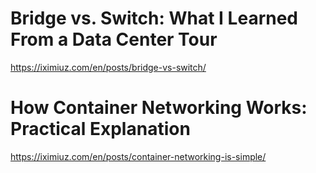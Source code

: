 # Bridge vs. Switch: What I Learned From a Data Center Tour
https://iximiuz.com/en/posts/bridge-vs-switch/ 
# How Container Networking Works: Practical Explanation
https://iximiuz.com/en/posts/container-networking-is-simple/
